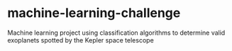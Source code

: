 # machine-learning-challenge
Machine learning project using classification algorithms to determine valid exoplanets spotted by the Kepler space telescope

